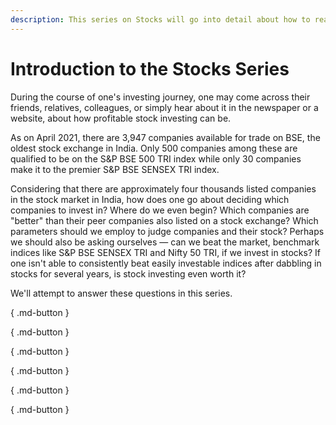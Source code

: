 ```yaml
---
description: This series on Stocks will go into detail about how to read an annual report, how to research industry sectors, financial ratios, preparing a due diligence checklist, and much more.
---
```


# Introduction to the Stocks Series

During the course of one's investing journey, one may come across their friends, relatives, colleagues, or simply hear about it in the newspaper or a website, about how profitable stock investing can be.

As on April 2021, there are 3,947 companies available for trade on BSE, the oldest stock exchange in India. Only 500 companies among these are qualified to be on the S&P BSE 500 TRI index while only 30 companies make it to the premier S&P BSE SENSEX TRI index.

Considering that there are approximately four thousands listed companies in the stock market in India, how does one go about deciding which companies to invest in? Where do we even begin? Which companies are "better" than their peer companies also listed on a stock exchange? Which parameters should we employ to judge companies and their stock? Perhaps we should also be asking ourselves — can we beat the market, benchmark indices like S&P BSE SENSEX TRI and Nifty 50 TRI, if we invest in stocks? If one isn't able to consistently beat easily investable indices after dabbling in stocks for several years, is stock investing even worth it?

We'll attempt to answer these questions in this series.

[](can-you-beat-the-market.md){ .md-button }

[](reading-an-annual-report.md){ .md-button }

[](researching-a-sector.md){ .md-button }

[](financial-metrics-and-ratios/README.md){ .md-button }

[](using-screeners.md){ .md-button }

[](due-diligence-checklist.md){ .md-button }
